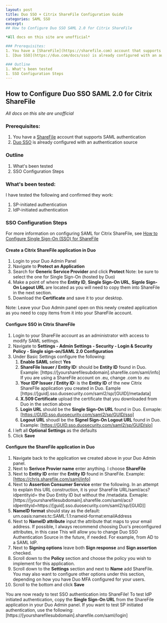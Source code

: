 ```yaml
---
layout: post
title: Duo SSO + Citrix ShareFile Configuration Guide
categories: SAML SSO
excerpt: 
## How to Configure Duo SSO SAML 2.0 for Citrix ShareFile

*All docs on this site are unofficial* 

### Prerequisites:
1. You have a [ShareFile](https://sharefile.com) account that supports SAML authentication
1. [Duo SSO](https://duo.com/docs/sso) is already configured with an authentication source

### Outline
1. What's been tested
1. SSO Configuration Steps
---
```


## How to Configure Duo SSO SAML 2.0 for Citrix ShareFile

*All docs on this site are unofficial* 

### Prerequisites:
1. You have a [ShareFile](https://sharefile.com) account that supports SAML authentication
1. [Duo SSO](https://duo.com/docs/sso) is already configured with an authentication source

### Outline
1. What's been tested
1. SSO Configuration Steps

### What's been tested:

I have tested the following and confirmed they work:
1. SP-initiated authentication
1. IdP-initiated authentication


### SSO Configuration Steps

For more information on configuring SAML for Citrix ShareFile, see [How to Configure Single Sign-On (SSO) for ShareFile](https://support.citrix.com/article/CTX208557)

#### Create a Citrix ShareFile application in Duo
1. Login to your Duo Admin Panel
2. Navigate to **Protect an Application**
3. Search for **Generic Service Provider** and click **Protect** Note: be sure to select the one for Single Sign-On (hosted by Duo)
4. Make a point of where the **Entity ID**, **Single Sign-On URL**, **Signle Sign-On Logout URL** are located as you will need to copy them into ShareFile in the next section.
5. Download the **Certificate** and save it to your desktop.

Note: Leave your Duo Admin panel open on this newly created application as you need to copy items from it into your ShareFile account.

#### Configure SSO in Citrix ShareFile
1. Login to your ShareFile account as an administrator with access to modify SAML settings. 
2. Navigate to **Settings - Admin Settings - Security - Login & Security Policy - Single sign-on/SAML 2.0 Configuration** 
3. Under Basic Settings configure the following: 
   1. **Enable SAML** select **Yes**
   2. **ShareFile Issuer / Entity ID:** should be **Entity ID** found in Duo. Example: [https://[yoursharefilesubdomain].sharefile.com/saml/info] If you are using a ShareFile account on .eu, change .com to .eu
   3. **Your IDP Issuer / Entity ID:** is the **Entity ID** of the new Citrix ShareFIle application you created in Duo. Eample [https://[guid].sso.duosecurity.com/saml2/sp/[GUID]/metadata]
   4. **X.509 Certificate** upload the certificate that you downloaded from Duo in the section above
   5. **Login URL** should be the **Single Sign-On URL** found in Duo. Exmaple: [https://GUID.sso.duosecurity.com/saml2/sp/GUID/sso]
   6. **Logout URL** shoudl be the **Signel Sign-On Logout URL** found in Duo. Example: [https://GUID.sso.duosecurity.com/saml2/sp/GUID/slo]
4. I left all **Optional Settings** as the defaults
5. Click **Save**

#### Configure the ShareFile application in Duo
1. Navigate back to the application we created above in your Duo Admin panel. 
2. Next to **Serivce Provier name** enter anything. I choose **ShareFile**
3. Next to **Entity ID** enter the **Entity ID** found in ShareFile. Example: [https://chris.sharefile.com/saml/info]
4. Next to **Assertion Consumer Service** enter the following. In an attempt to explain this URL construction, it is your ShareFile URL/saml/acs?idpentityid= the Duo Entity ID but without the /metadata. Exmaple:  [https://[yoursharefilesubdomain].sharefile.com/saml/acs?idpentityid=https://[guid].sso.duosecurity.com/saml2/sp/[GUID]]
5. **NameID format** should stay as the default: urn.oasis:names:tc:SAML:1.1:nameid-format:emailAddress
6. Next to **NameID attribute** input the attribute that maps to your email address. If possible, I always recommend choosing Duo's preconfigured attributes, in this case This will allow you to change Duo SSO Authentication Source in the future, if needed. For example, from AD to a SAML IdP.
7. Next to **Signing options** leave both **Sign response** and **Sign assertion** checked.
8. Scroll down to the **Policy** section and choose the policy you wish to implement for this application.
9. Scroll down to the **Settings** section and next to **Name** add ShareFile. You may also want to configure other options under this section, depending on how you have Duo MFA configured for your users.
10. Scroll to the bottom and click **Save**

You are now ready to test SSO authentication into ShareFile! To test IdP initiated authentication, copy the **Single Sign-On URL** from the ShareFile application in your Duo Admin panel. If you want to test SP initiated authentication, use the following: [https://[yoursharefilesubdomain].sharefile.com/saml/login]
